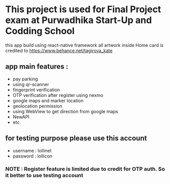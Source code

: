 # This project is used for Final Project exam at Purwadhika Start-Up and Codding School
this app build using react-native framework
all artwork inside Home card is credited to https://www.behance.net/tagirova_kate

## app main features :
- pay parking
- using qr-scanner
- fingerprint verification
- OTP verification after register using nexmo
- google maps and marker location
- geolocation permission
- using WebView to get direction from google maps
- NewAPI
- etc.

## for testing purpose please use this account
- username : lollinet
- password : lollicon

### NOTE : Register feature is limited due to credit for OTP auth. So it better to use testing account